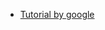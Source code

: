 * [Tutorial by google](https://colab.research.google.com/github/tensorflow/docs/blob/master/site/en/tutorials/keras/basic_regression.ipynb)